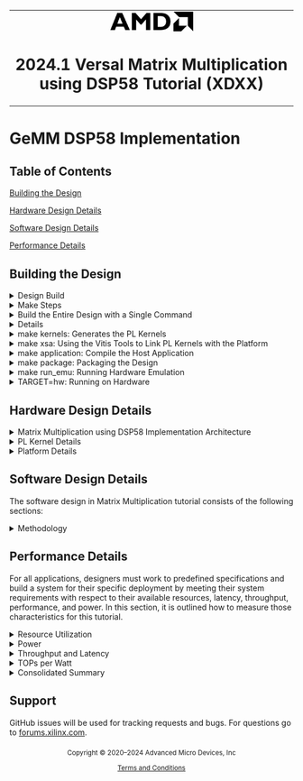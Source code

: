 ﻿<table class="sphinxhide" width="100%">
 <tr width="100%">
    <td align="center"><img src="https://raw.githubusercontent.com/Xilinx/Image-Collateral/main/xilinx-logo.png" width="30%"/><h1>2024.1 Versal Matrix Multiplication using DSP58 Tutorial (XDXX)</h1>
   </td>
 </tr>
</table>

# GeMM DSP58 Implementation

## Table of Contents

[Building the Design](#Building-the-Design)

[Hardware Design Details](#Hardware-Design-Details)

[Software Design Details](#Software-Design-Details)

[Performance Details](#Performance-Details)

## Building the Design

<details>
<summary>Design Build</summary> 
	
### Design Build

In this section, you learn to build and run the Matrix Multiplication design using the DSP58 Engines in Versal device. You will compile the design and integrate it into a larger system design (including the PS host application).

The Makefile used to build the design takes 2 user inputs from command line. These are -
TARGET (hw/hw_emu)
GEMM_SIZE (32, 64, 128, 256, 512 or 1024)

Based on these inputs, the design flow will generate a new directory (called `build/`). Underneath are subdirectories named gemm_GEMM_SIZExGEMM_SIZExGEMM_SIZE.  For example if GEMM_SIZE is given as 64, a subdirectory named gemm_64x64x64 will be created under build directory. Underneath, `hw_emu/` and/or `hw/` subfolders will be created. These folders contain a host app executable and the builds targeted to `hw` or `hw_emu` respectively. The `hw_emu/` subfolder contains the build for hardware emulation. The `hw/` subfolder contains the build for a hardware run on a VCK190 board.

</details>

<details>
<summary>Make Steps</summary> 
	
### Make Steps

To run the following `make` steps (for example, `make kernels`, `make xsa`, `make application`, and `make package`), you must be in the `gemm_dsp58/` folder. The following options can be specified in the `make` steps. Instructions for how to apply them are provided later in this section.

`TARGET:` This option can be set to `hw` or `hw_emu` to build the design in the hardware or hardware emulation flow. The default is `hw_emu`.

`GEMM_SIZE:` This option can be set to 32, 64, 128, 256, 512 or 1024

The Makefile uses the following directory references:

```
## Relative directory
RELATIVE_PROJECT_DIR := ./
PROJECT_REPO := $(shell readlink -f $(RELATIVE_PROJECT_DIR))
DESIGN_REPO  := $(PROJECT_REPO)/design
PL_SRC_REPO  := $(DESIGN_REPO)/pl_src
CONSTRAINTS_REPO  := $(PL_SRC_REPO)/constraints
HOST_APP_SRC := $(DESIGN_REPO)/host_app_src
SYSTEM_CONFIGS_REPO    := $(DESIGN_REPO)/system_configs
VIVADO_METRICS_SCRIPTS_REPO := $(DESIGN_REPO)/vivado_metrics_scripts

BASE_BLD_DIR := $(PROJECT_REPO)/build_$(PL_FREQ)
GEMM_BLD_DIR     := $(BASE_BLD_DIR)/gemm_$(MAT_DIMS)
BUILD_TARGET_DIR := $(GEMM_BLD_DIR)/$(TARGET)

VIVADO_REPORTS_REPO := $(PROJECT_REPO)/vivado_reports_dir
BLD_VIVADO_REPORTS_DIR := $(VIVADO_REPORTS_REPO)/gemm_$(MAT_DIMS)

EMBEDDED_PACKAGE_OUT := $(BUILD_TARGET_DIR)/package
EMBEDDED_EXEC_SCRIPT := run_script.sh

```

</details>

<details>
<summary>Build the Entire Design with a Single Command</summary>

### Build the Entire Design with a Single Command

If you are already familiar with Vitis kernel compilation flows, you can build the entire design with one command: 

```bash
make run (default TARGET=hw_emu, GEMM_SIZE=64) 
```

or 

```bash
make run TARGET=hw (Target is hardware, GEMM_SIZE=64)
```

This command runs the `make kernels`, `make xsa`, `make application`, `make package`, and `make run_emu` steps for hardware emulation or to run on hardware (VCK190 board) depending on the `TARGET` you specify. The settings also apply to individual make steps listed below.

The generated files are placed under an individual directory: `$(BUILD_TARGET_DIR)/`. Each `make` step to build the design is specified in the following sections. These sections also detail the options used and the location of input and output files in each case.

</details>

<details>

See [this page](https://docs.amd.com/r/en-US/ug1393-vitis-application-acceleration/v-Command) for a detailed description of all Vitis compiler switches. The following table provides a summary of the switches used. 


|Switch|Description|
|  ---  |  ---  |
|--target \| -t [hw\|hw_emu]|Specifies the build target.|
|--platform \| -f|Specifies the name of a supported acceleration platform as specified by the $PLATFORM_REPO_PATHS environment variable or the full path to the platform XPFM file.|
|--save-temps \| -s|Directs the Vitis compiler command to save intermediate files/directories created during the compilation and link process. Use the `--temp_dir` option to specify a location to write the intermediate files to.|
|--temp_dir <string>|This allows you to manage the location where the tool writes temporary files created during the build process. The temporary results are written by the Vitis compiler, and then removed, unless the `--save-temps` option is also specified.|
|--verbose|Display verbose/debug information.|
|--compile \| -c|Required for compilation to generate XO files from kernel source files.|
|--kernel \<arg\>\|-k \<arg\>|Compile only the specified kernel from the input file. Only one -k option is allowed per Vitis compiler command.|
|-D \| --define  \<Macro Name\>=\<value\>|Defines Macros for the compiler.|
|--output \| -o|Specifies the name of the output file generated by the V++ command. The kernel output should be XO.|

Following RTL files are used in this design

```
${PL_SRC_REPO}/rtl/BDELAY.vhd
${PL_SRC_REPO}/rtl/FIXGEMM.vhd
${PL_SRC_REPO}/rtl/SDELAY.vhd
${PL_SRC_REPO}/rtl/sfixed_pkg.vhd
${PL_SRC_REPO}/rtl/cfixed_pkg.vhd
${PL_SRC_REPO}/rtl/DSP_GW.vhd
${PL_SRC_REPO}/rtl/FIXGEMM_WRAPPER.vhd
${PL_SRC_REPO}/rtl/control_logic.sv
${PL_SRC_REPO}/rtl/gemm_top.sv
${PL_SRC_REPO}/rtl/ps_slave.sv
${PL_SRC_REPO}/rtl/DSP_data_controller.sv
${PL_SRC_REPO}/rtl/op_uram.sv
${PL_SRC_REPO}/rtl/row_uram.sv
${PL_SRC_REPO}/rtl/col_uram.sv
${PL_SRC_REPO}/rtl/gemm_large_ocm.sv
${PL_SRC_REPO}/rtl/partial_sum_bram.sv
${PL_SRC_REPO}/rtl/synchronizer.sv

```

<!---
(For hw_emu step, Row and Column URAMs are initialized to reduce simulation run time.) These files are located under $(PL_SRC_REPO)/mem_init_files/init_files_GEMM_SIZExGEMM_SIZExGEMM_SIZE folder)
--->

$(CONSTRAINTS_REPO)/gemm_dsp58.tcl provides constraints for synthesis and implementation. 

Following is the output xo file

```
$(PROJECT_REPO)/build/gemm_GEMM_SIZExGEMM_SIZExGEMM_SIZE/gemm_large_ocm.xo

```

</details>

<details>
<summary>make kernels: Generates the PL Kernels </summary> 

### make kernels: Generates the PL Kernels

This step uses the RTL and mem_init_files specified above to generate the PL kernel (gemm_large_ocm.xo)

</details>

<details>
<summary>make xsa: Using the Vitis Tools to Link PL Kernels with the Platform</summary> 
 
### make xsa: Using the Vitis Tools to Link HLS Kernels with the Platform

After the kernel is generated, you can use the Vitis compiler to link it with the platform to generate an XSA file. 

The Vitis tools allow you to integrate the kernels into an existing extensible platform. This is an automated step from a software developer perspective where the platform chosen is provided by the hardware designer (or you can opt to use one of the many extensible base platforms provided by Xilinx and the Vitis tools build the hardware design and integrate the kernels into the design).
 
The command to run this step is shown as follows 

```
make xsa TARGET=<hw/hw_emu> GEMM_SIZE=<64,128,256,512,1024>
``` 

The expanded command is as follows:

```
cd $(BUILD_TARGET_DIR);	\

v++ -l --platform xilinx_vck190_base_202410_1 --save-temps --temp_dir $(BUILD_TARGET_DIR)/_x \
   --verbose -g --clock.freqHz 500000000:gemm_large_ocm_0 --clock.defaultTolerance 0.001 \
   --config $(SYSTEM_CONFIGS_REPO)/gemm.cfg --vivado.prop fileset.sim_1.xsim.simulate.log_all_signals=true \
   --vivado.prop run.synth_1.{STEPS.SYNTH_DESIGN.ARGS.CONTROL_SET_OPT_THRESHOLD}={16} \
   --vivado.prop run.synth_1.{STEPS.SYNTH_DESIGN.ARGS.KEEP_EQUIVALENT_REGISTERS}={true} \
   --xp vivado_prop:run.impl_1.STEPS.PLACE_DESIGN.TCL.PRE=$(CONSTRAINTS_REPO)/gemm_dsp58.tcl
   -t hw_emu -o $(BUILD_TARGET_DIR)/gemm.hw_emu.xclbin $(PROJECT_REPO)/build/gemm_GEMM_SIZExGEMM_SIZExGEMM_SIZE/gemm_large_ocm.xo
```

See [this page](https://docs.amd.com/r/en-US/ug1393-vitis-application-acceleration/Building-the-Device-Binary) for a detailed description of Vitis linking options. The following table provides a summary of the switches used. 

|Switch|Description|
|  ---  |  ---  |
|--platform \| -f|Specifies the name of a supported acceleration platform as specified by the $PLATFORM_REPO_PATHS environment variable or the full path to the platform XPFM file.|
|--save-temps \| -s|Directs the V++ command to save intermediate files/directories created during the compilation and link process. Use the `--temp_dir` option to specify a location to write the intermediate files to.|
|--temp_dir <string>|This allows you to manage the location where the tool writes temporary files created during the build process. The temporary results are written by the Vitis compiler, and then removed, unless the `--save-temps` option is also specified.|
|--verbose|Display verbose/debug information.|
|--output \| -o|Specifies the name of the output file generated by the V++ command. In this design the outputs of the HLS/DSP kernels with their interfacing with the PL kernels are in XO files.|
|--vivado.prop \<arg\>|Specifies properties for the Vivado Design Suite to be used during synthesis and implementation of the FPGA binary (xclbin). See [this page](https://docs.amd.com/r/en-US/ug1393-vitis-application-acceleration/vivado-Options) for detailed Vivado options.|
|--profile.data [<kernel_name>\|all]:[<cu_name>\|all]:[<interface_name>\|all]\(:[counters\|all]\)|Enables monitoring of data ports through the monitor IPs. This option needs to be specified during linking. See [this page](https://docs.amd.com/r/en-US/ug1393-vitis-application-acceleration/profile-Options) for detailed profiling options.|
|--profile.trace_memory \<FIFO\>:\<size\>\|\<MEMORY\>[\<n\>]|When building the hardware target \(-t=hw\), use this option to specify the type and amount of memory to use for capturing trace data. See [this page](https://docs.amd.com/r/en-US/ug1393-vitis-application-acceleration/profile-Options) for detailed profiling options.|
|--config <config_file>|Specifies a configuration file containing V++ switches.|

The information to tell the linker how to connect the PL kernels together is described in a configuration file, `system_configs/gemm.cfg`. The file describes the overall connection scheme of the system.

```
[connectivity]
nk=gemm_large_ocm:1:gemm_large_ocm_0

[clock]
id=0:gemm_large_ocm_0.S_AXI_ACLK

[advanced]
## Disable Profiling in hw_emu so that it is faster...
param=hw_emu.enableProfiling=false
## Export the xsa of the design..
param=compiler.addOutputTypes=hw_export
param=compiler.worstNegativeSlack=-1.0
[vivado]
prop=run.synth_1.STRATEGY=Flow_PerfOptimized_high
prop=run.impl_1.STEPS.OPT_DESIGN.is_enabled=true
prop=run.impl_1.STEPS.OPT_DESIGN.ARGS.DIRECTIVE=Explore
prop=run.impl_1.STEPS.PLACE_DESIGN.ARGS.DIRECTIVE=ExtraTimingOpt
prop=run.impl_1.STEPS.PHYS_OPT_DESIGN.is_enabled=true
prop=run.impl_1.STEPS.PHYS_OPT_DESIGN.ARGS.DIRECTIVE=AggressiveExplore
#prop=run.impl_1.STEPS.ROUTE_DESIGN.ARGS.MORE OPTIONS=-tns_cleanup
prop=run.impl_1.STEPS.ROUTE_DESIGN.ARGS.DIRECTIVE=AggressiveExplore
```

See [this page](https://docs.amd.com/r/en-US/ug1393-vitis-application-acceleration/Vitis-Compiler-Configuration-File) for a detailed description of the Vitis compiler configuration file. A summary of the configuration options used is provided in the following table. 


|Switch|Comment|
|  ---  |  ---  |
|--connectivity.nk|Number of kernels. `gemm_large_ocm:1:gemm_large_ocm_0` means that the Vitis compiler should instantiate one gemm_large_ocm kernel and name the instance `gemm_large_ocm_0`.|
|param=hw_emu.enableProfiling=false - This option disables profiing during hw_emu for faster run time|
|param=compiler.addOutputTypes=hw_export| This option tells the Vitis compiler that besides creating an XCLBIN file, it also outputs an XSA file which is needed to create a post-Vivado fixed platform for Vitis software development.|
param=compiler.worstNegativeSlack=-1.0 - This parameter sets 210ps tolerance for WNS
prop=run.synth_1.STRATEGY=Flow_PerfOptimized_high - This parameter sets Synthesis streategy
prop=run.impl_1.STEPS.OPT_DESIGN.is_enabled=true - This option enables opt design directive
prop=run.impl_1.STEPS.OPT_DESIGN.ARGS.DIRECTIVE=Explore - This option sets the value of opt design stage directive
prop=run.impl_1.STEPS.PLACE_DESIGN.ARGS.DIRECTIVE=ExtraTimingOpt - This option sets the value of place design directive
prop=run.impl_1.STEPS.PHYS_OPT_DESIGN.is_enabled=true - This option enables physical optimzation directive
prop=run.impl_1.STEPS.PHYS_OPT_DESIGN.ARGS.DIRECTIVE=AggressiveExplore - This option sets value of physical optimization directive
prop=run.impl_1.STEPS.ROUTE_DESIGN.ARGS.DIRECTIVE=AggressiveExplore - This option sets value of route design directive

The Vitis™ compiler calls the Vivado™ IP integrator under the hood to build the design. The platform and kernels are input to the Vivado Design Suite, which produces a simulation XSA or an XSA after running place and route on the design. The point at which the XSA is produced from Vivado depends on the `-target` option set on the Vitis compiler command line. 

You can now view the Vivado project, which is located in the `$(BUILD_TARGET_DIR)/_x/link/vivado/vpl/prj` directory. You have now generated the XCLBIN file, `$(BUILD_TARGET_DIR)/gemm.hw_emu.xclbin`, that is used to execute your design on the platform.

</details>

<details>
<summary>make application: Compile the Host Application</summary> 

### make application: Compile the Host Application

You can compile the host application by following the typical cross-compilation flow for the Cortex A72 processor. To build the application, run the following command 

```
make application 
```
or

```
cd $(BUILD_TARGET_DIR);	\

aarch64-xilinx-linux-g++ -mcpu=cortex-a72.cortex-a53 -march=armv8-a+crc -fstack-protector-strong \
   -D_FORTIFY_SOURCE=2 -Wformat -Wformat-security -Werror=format-security --sysroot=$(SDKTARGETSYSROOT) -O -c \
   -std=c++14 -D__linux__ \
   -DM_LARGE=$(GEMM_SIZE) -DN_LARGE=$(GEMM_SIZE) -DL_LARGE=$(GEMM_SIZE) \
   -I$(SDKTARGETSYSROOT)/usr/include/xrt -I$(SDKTARGETSYSROOT)/usr/include -I$(SDKTARGETSYSROOT)/usr/lib -I$(HOST_APP_SRC)/$(MAT_DIMS) \
$(HOST_APP_SRC)/main.cpp -o $(BUILD_TARGET_DIR)/gemm_top_app.o \
   -L$(SDKTARGETSYSROOT)/lib -lxrt_coreutil

aarch64-xilinx-linux-g++  -mcpu=cortex-a72.cortex-a53 -march=armv8-a+crc -fstack-protector-strong \
   -D_FORTIFY_SOURCE=2 -Wformat -Wformat-security -Werror=format-security --sysroot=$(SDKTARGETSYSROOT) \
   $(BUILD_TARGET_DIR)/gemm_top_app.o -L$(SDKTARGETSYSROOT)/usr/lib -lxrt_coreutil \
   -o $(BUILD_TARGET_DIR)/gemm_dsp_xrt.elf
```


See [this page](https://xilinx.github.io/XRT/master/html/index.html) for XRT documentation. See [this page](https://docs.amd.com/r/en-US/ug1076-ai-engine-environment/Programming-the-PS-Host-Application) for details of host application programming.


|Switch|Description|
|  ---  |  ---  |
|-O \| Optimize.| Optimizing compilation takes somewhat more time, and a lot more memory for a large function. With -O, the compiler tries to reduce code size and execution time, without performing any optimizations that can take a great deal of compilation time.|
|-D__linux__|
|-DXAIE_DEBUG|Enable debug interface capabilities where certain core status, event status, or stack trace can be dumped out.|
|-D\<Pre-processor Macro String\>=\<value\>|Pass Pre-processor Macro definitions to the cross-compiler.|
|-I \<dir\>|Add the directory `dir` to the list of directories to be searched for header files.|
|-o \<file\>|Place output in file `<file>`. This applies regardless of the output being produced, whether it be an executable file, an object file, an assembler file or preprocessed C code.|
|--sysroot=\<dir\>|Use `dir` as the logical root directory for headers and libraries. For example, if the compiler would normally search for headers in `/usr/include` and libraries in `/usr/lib`, it will instead search `dir/usr/include` and `dir/usr/lib`. This is automatically set by the `env_setup.sh` script|
|-l\<library\>|Search the library named `library` when linking. The 2D-FFT tutorial requires `adf_api_xrt` and `xrt_coreutil` libraries.|
|-L \<dir\>|Add directory `<dir>` to the list of directories to be searched for -l.|

The following is a description of the input sources compiled by the cross-compiler compiler command. 

|Inputs Sources|Description|
|  ---  |  ---  |
|$(HOST_APP_SRC)/main.cpp|Source application file for the `gemm_dsp_xrt.elf` that will run on an A72 processor.|
|$(HOST_APP_SRC)/matrix_A_data.h, matrix_B_data.h|Matrix A and B Data to be used for matrix multiplication.|
|$(HOST_APP_SRC)/output_data.h|Golden data to which DUT output will be compared.|

The following is a description of the output objects that results from executing the cross-compiler command with the above inputs and options. 

|Output Objects|Description|
|  ---  |  ---  |
|$(BUILD_TARGET_DIR)/gemm_dsp_xrt.elf|The executable that will run on an A72 processor.|

</details>

<details>
<summary>make package: Packaging the Design</summary> 
 
### make package: Packaging the Design

With the Kernel outputs created, as well as the new platform, you can now generate the programmable device image (PDI) and a package to be used on an SD card. The PDI contains all the executables, bitstreams, and configurations of the device. The packaged SD card directory contains everything to boot Linux, the generated applications, and the XCLBIN.

The command to run this step is as follows (default `TARGET=hw_emu`):

```
make package
``` 

or 

```
cp $(PROJECT_REPO)/run_script.sh $(BUILD_TARGET_DIR)/
cd $(BUILD_TARGET_DIR);	\

v++ -p -t hw --save-temps --temp_dir $(BUILD_TARGET_DIR)/_x -f xilinx_vck190_base_202410_1 \
   --package.rootfs $(XLNX_VERSAL)/rootfs.ext4 --package.kernel_image $(XLNX_VERSAL)/Image --package.boot_mode=sd \
   --package.out_dir $(BUILD_TARGET_DIR)/package --package.image_format=ext4 --package.sd_file $(BUILD_TARGET_DIR)/gemm_dsp_xrt.elf \
   $(BUILD_TARGET_DIR)/gemm.hw.xclbin
```

If the `XRT_ROOT` is set, the following Vitis compiler flags are also set:

```
   --package.sd_dir $(XRT_ROOT)
```

See [this page](https://docs.amd.com/r/en-US/ug1393-vitis-application-acceleration/package-Options) for more details about packaging the system.


|Switch|Description|
|  ---  |  ---  |
|--target \| -t [hw\|hw_emu]|Specifies the build target.|
|--package \| -p|Packages the final product at the end of the Vitis compile and link build process.|
|--package.rootfs \<arg\>|Where \<arg\> specifies the absolute or relative path to a processed Linux root file system file. The platform RootFS file is available for download from xilinx.com. Refer to the [Vitis Software Platform Installation](https://docs.amd.com/r/en-US/ug1393-vitis-application-acceleration/Vitis-Software-Platform-Installation) for more information.|
|--package.kernel_image \<arg\>|Where \<arg\> specifies the absolute or relative path to a Linux kernel image file. Overrides the existing image available in the platform. The platform image file is available for download from xilinx.com. Refer to the [Vitis Software Platform Installation](https://docs.amd.com/r/en-US/ug1393-vitis-application-acceleration/Vitis-Software-Platform-Installation) for more information.|
|--package.boot_mode \<arg\>|Where \<arg\> specifies <ospi\|qspi\|sd> Boot mode used for running the application in emulation or on hardware.|
|--package.image_format|Where \<arg\> specifies \<ext4\|fat32\> output image file format. `ext4` is the Linux file system and `fat32` is the Windows file system.|
|--package.sd_file|Where \<arg\> specifies an ELF or other data file to package into the `sd_card` directory/image. This option can be used repeatedly to specify multiple files to add to the `sd_card`.|

|Inputs Sources|Description|
|  ---  |  ---  |
|$(XRT_ROOT)|The PS host application needs the XRT headers in this folder to execute. Set in the `env_setup.sh`.|
|$(XLNX_VERSAL)/rootfs.ext4|The root filesystem file for PetaLinux.|
$(XLNX_VERSAL)/Image|The pre-built PetaLinux image the processor boots from.|
|$(BUILD_TARGET_DIR)/gemm_dsp_xrt.elf|The PS host application executable created in the `make application` step.|
|$(BUILD_TARGET_DIR)/gemm.hw_emu.xclbin|The XCLBIN file created in the `make xclbin` step.|

The output of the V++ Package step is the package directory that contains the contents to run hardware emulation. 

|Output Objects|Description|
|  ---  |  ---  |
|$(BUILD_TARGET_DIR)/package|The hardware emulation package that contains the boot file, hardware emulation launch script, the PLM and PMC boot files, the PMC and QEMU command argument specification files, and the Vivado simulation folder.|

</details>

<details>
<summary>make run_emu: Running Hardware Emulation</summary>

### make run_emu: Running Hardware Emulation

After packaging, everything is set to run hardware emulation. To run emulation, use the following command (default `TARGET=hw_emu`):

```
make run_emu 
```

or

```
###########################################################################
Hardware Emulation Goto:
$(BUILD_TARGET_DIR)/package

and do:
./launch_hw_emu.sh or ./launch_hw_emu.sh -g (for waveform viewer)...

```
When hardware emulation is launched, you see the QEMU simulator load. Wait for the autoboot countdown to go to zero. After a few minutes, the root Linux prompt comes up: 

```bash
root@versal-rootfs-common-2024.1:~#
```

After the root prompt comes up, run the following commands to run the design:  

```
cd /mnt
export XILINX_XRT=/usr
./gemm_dsp_xrt.elf a.xclbin
```

The `gemm_dsp_xrt.elf` executes. After a few minutes, you should see the output with `TEST PASSED` on the console. When this is shown, run the following keyboard command to exit the QEMU instance: 

```
#To exit QEMU Simulation
Press CtrlA, let go of the keyboard, and then press x 
```

To run with waveform, do the following:

```
cd $(BUILD_TARGET_DIR)/package
./launch_hw_emu.sh -g
```
The XSIM Waveform Viewer is launched. Drag and drop the signals into the viewer and click **Play** to start the emulation. Go back to the terminal and wait for the Linux prompt to show up. In the XSIM Waveform Viewer, you will see the signals you added to the waveform adjusting over the execution of the design. When this is done, hit the pause button and close the window to end the emulation.Data Integrity mismatch due to software issue in Hardware Emulation,Design works in Hardware run.

</details>

<details>
<summary>TARGET=hw: Running on Hardware</summary>

### Running on Hardware

To run the design on hardware, rerun the following `make` steps with `TARGET=hw` and other applicable options (see the preceding `make` steps specified above).

```
make kernels TARGET=hw 
make xsa TARGET=hw 
make application TARGET=hw
make package TARGET=hw 
```

These commands create a `$(BUILD_TARGET_DIR)` folder with the kernels, xsa, and `package` for a hardware run. 

Run the following step to set up the execution file, generated images, and base images (`$(BUILD_TARGET_DIR)/package/sd_card` and `$(BUILD_TARGET_DIR)/package/sd_card.img`).

```
make run_emu TARGET=hw 
```

These commands create a `build/hw` folder with the kernels, XCLBIN, and `package` for a hardware run. Follow steps 1-9 to run the `gemm_dsp_xrt.elf` executable on your VCK190 board. 

**Step 1.** Ensure your board is powered off. 

**Step 2.** Use an SD card writer (such as balenaEtcher) to flash the `sd_card.img` file to an SD card. 

**Step 3.** Plug the flashed SD card into the top slot of the VCK190 board. 

**Step 4.** Set the switch (`SW1 Mode\[3:0\]=1110 = OFF OFF OFF ON`).

**Step 5.** Connect your computer to the VCK190 board using the USB cable included with the board. 

**Step 6.** Open a TeraTerm terminal and select the correct COM port. Set the port settings to the following: 

```
Port: <COMMXX>
Speed: 115200
Data: 8 bit
Parity: none
Stop Bits: 1 bit
Flow control: none
Transmit delay: 0 msec/char 0 msec/line
```

**Step 7.** Power on the board.

**Step 8.** Wait until you see the `root@versal-rootfs-common-2024_1` Linux command prompt. Press enter a few times to get past any `xinit` errors. 

**Step 9.** Run the following commands in the TeraTerm terminal: 

```
mount /dev/mmcblk0p1 /mnt
cd /mnt
export XILINX_XRT=/usr

./gemm_dsp_xrt.elf a.xclbin
```

</details>

## Hardware Design Details

<details>
<summary> Matrix Multiplication using DSP58 Implementation Architecture </summary>

### Matrix Multiplication using DSP58 Implementation Architecture 

In this design, Matrix Multiplication is implemented using DSP58 Systolic array of size 32x32. i.e There are 32 DSP58 cascade chains, each chain having 32 DSP58s. Thus 32x32 matrix is the basic matrix multiplication size. Larger matrices are broken down into submatrices of size 32x32. 

Basic 32x32 Multiplication is performed as follows -

Matrix A row data moves upwards along DSP A Port cascade chain. For first 32 clocks data is only shifted into the DSP chains. So after 32 clocks, Row 0 of Matrix A is populated in first DSP cascade chain,
Row 1 is populated in next cascade chain and so on, as shown in the below diagram. 
show in the below diagram

![Image of Matrix A data movement](images/Matrix_A_data_movement.png)

#### Calculating First Row of Output Matrix

After Matrix A elements are shifted into cascade chain, last row of matrix B is driven clock-by-clock to the bottom most DSP of the first cascade chain, as shown in the below diagram

![Image of Matrix B data movement](images/Matrix_B_data_movement.png)

First Row of output matrix is calculated as follows - 

Bottom most DSP calculates A[0,31] *B[31,0] and sends the output to upper DSP via PCOUT cascade port. On 2nd clock upper DSP starts receiving B[30,0], B[30,1], … B[30,31] (i.e Row 30 of Matrix B).
So,on 2nd clock, 2nd DSP calculates A[0,30]* B [30,0] + PCOUT = A[0,30] *B[30,0] + A[0,31]* B[31,0], and sends it up to the 3rd DSP. 3rd DSP starts receiving Matrix B Column 29 on 3rd clock, computes 
3rd MAC operation and send up to 4th DSP. Thus after 32nd clock, top DSP has generated Row 0 Column 0 element of the output matrix.

On 2nd clock, bottom DSP receives B[31,1] and it calculates A[0,31] * B[31,1] which is the beginning of the MAC operation for Row 0 Column 1 element of output matrix. Row 0, Column 1 calculations traverse 
upwards in a similar way, and on 33rd clock, top DSP generates Row  0 Column 1 element of the output matrix. 

Similarly for next 30 clocks, (that is, clock 34 to 63) top DSP of first cascade chain generates other 30 elements of Row 0 of the output matrix

Other rows of output matrix are calculated as follows - 

B[31,0], B[31,1], … B[31,31] elements, that is row 31 of Matrix B is shifted to next DSP chain every clock. Hence Start of driving Matrix A Rows to subsequent DSP chains is also started with one clock delay.
So bottom DSP of 2nd cascade chain starts on 2nd clock and it computes A[1,31] * B[31,0], which is beginning of the MAC operation for Row 1 Column 0 element of output matrix. Thus 2nd cascade chain is 1 
clock delayed wrt first cascade chain and it generates its 32 outputs from clock 33 to 64. These outputs are Row 1 of the output matrix. Each subsequenct cascade chain is one clock delayed wrt previous 
chain, and thus the last cascade chain generates Row 31 outputs on clock 63 to 94.

#### 32x32 Matrix Multiplication Latency

For the first 32 clocks, Matrix A Row 0 is loaded into first cascade chain. Over next 32 clocks, First cascade chain calculates first row of output matrix, and for next 32 clocks, other rows of
output matrix are generated. However after 64 clocks, first DSP cascade chain can receive first row data for next 32x32 matrix.

Larger matrices are broken down into smaller 32x32 matrices. For example, 1Kx1Kx1K Matrices are represented as follows, where each box is 32x32 matrix –

![Image of GEMM DSP Implementation Submatrices](images/submatrices.png)

Output matrix is -

![Image of GEMM DSP Implementation Output Matrix](images/output_matrix.png)

#### Data Flow for larger matrices 

Matrix A00 is first multiplied with Matrix B00, which is the basic 32x32 matrix multiplication. Over the first 96 clocks, each DSP chain produces 32 outputs, thus total 1K outputs are generated which are the partial sums for the final output. These partial sums are written to 64 partial sum BRAMs.
After 64 clocks, first cascade chain is done with A00 *B00 submatrix, and it then starts performing A00* B01 to calculate partial sums for the
next column of the output matrix. Likewise over next 32 clocks, other DSP cascade chains will also complete A00 *B00 matrix multiplication and
move to A00* B01 submatrix multiplication. This way Matrix A00 is multiplied with Matrix B00, B01, B02 … B0,31.

This completes A00 submatrix multiplications. Next, we read A01 submatrix of Matrix A, and it gets multiplied with submatrices of Matrix B. The 
partial sums are added to the partial sums previous generated, and stored back. Thus we will keep moving along the first row of Matirx A and 
multiply that submatrix with submatrices of Matirx B. This will continue for 32 iterations, and in the 32nd iteration, data is written to Output 
BRAM instead of partial Sum BRAM. This completes computation of the first row of the output matrix.

Then we will move to the next row of Matrix A and all these steps are repeated. After 32 such iterations, 1Kx1Kx1K matrix multiplication will be completed.

#### Matrix Calculation Latency for large matrices

32x32 matrix calculation requires 96 clocks. However first cascade chain in the DSP58 array is done with its computation after 64 clocks, and it 
can start receiving data for next submatrix. Thus for 32 clocks, there is overlap of previous and new submatrix calculations. So the total
number of clocks required for large matix multiplication is 64 * No. of Sbumatrices + 32.

In this design, DSP clock is operating at 700MHz (1.42ns). 

The following figure shows block diagram of the design. 

![Image of GEMM DSP Implementation Architecture](images/Gemm_DSP_Block_Diagram.png)

</details>

<details>
<summary>PL Kernel Details</summary>

### PL Kernel Details

GeMM DSP RTL design can be divided into 2 main parts -
 First one is the core matrix mutliplication functionality, gemm_top module is the top level module that implements this functionality.
 Second part involves data mover logic for writing Matrix A and B data and to read the matrix output from host application. This is implemented in ps_slave module.

 In this design, core DSP logic operates at 700MHz while rest of the logic operates at 350 MHz. There is synchronizer module to handle synchronization of signals going across these 2 clock domains

 gemm_large_ocm \
 |-gemm_top \
 |-ps_slave \
 |-synchronizer

 Underneath gemm_top module, following modules are instantiated -

 1. FIXGEMM_WRAPPER - This module implements the systolic array of 1K DSP58 Engines
 2. row_uram - These are the URAMs which store Matrix A data. Entire 1Kx1K matrix A is stored in URAMs
 3. col_uram - These are the URAMs which store Matrix B data. Entire 1Kx1K matrix B is stored in URAMs
 4. partial_sum_bram - There are 64 partial Sum BRAMs (512 x 64) to store the partial sum
 5. op_uram - These URAMs store the final output of the matrix multiplication
 6. DSP_data_controller - This module controls input data to DSP58 array and output from DSP58 array  
 7. control_logic  - This module controls writes/reads to/from URAMs

 Underneath FIXGEMM_WRAPPER, FIXGEMM entity is instantiated, underneath which there is DSP_GW instantiations.

</details>

<details>
<summary>Platform Details</summary>

### Platform Details

The base platform contains the control interface and processing system (CIPS), NoC,and the interfaces among them.
 The Vitis compiler linker step builds on top of the base platform by adding the PL kernels. To add the various 
functions in a system-level design, PL kernels are added to the base platform depending on the application (that is, the PL kernels present in each design might vary). In the design, the components are added by the Vitis 
compiler `-l` step. 

(See [make xsa](#make-xsa-using-the-vitis-tools-to-link-hls-kernels-with-the-platform)) and include the following:

* `gemm_large_ocm` DSP kernel (`gemm_large_ocm.xo`)
* Connections interfaces are defined in the system configuration file

To see a schematic view of the design with the extended platform as shown in the following figure, open the following in Vivado:

`build/gemm_GEMM_SIZExGEMM_SIZExGEMM_SIZE/[hw|hw_emu]/_x/link/vivado/vpl/prj/prj.xpr`

</details>

## Software Design Details

The software design in Matrix Multiplication tutorial consists of the following sections:

<details>
<summary>Methodology</summary>

### Methodology

#### Frequency Selection

The `gemm_large_ocm` kernel operates at 700 MHz

#### Timing Closure


For timing closure of the whole design, different implementation properties are used, as mentioned in the `make xsa` step above. These strategies are required because timing is not met for default implementation settings. Routing Congestion limits operating frequency to 700MHz. 

For more information about implementation strategies, see the _Vivado Implementation User Guide_ [UG904](https://docs.amd.com/r/en-US/ug904-vivado-implementation)

### Data Flow

Host ps_app writes Matrix A and B data and enables DUT. It then polls for Done signal from DUT. When DUT is done, Host app reads Output URAM and compares the URAM read data with golden data. Golden input Matrix data for Matrix A and B, and golden expected data are stored in arrays which are read by host app.

#### Top Function

The PS host application (`main.cpp`) is cross-compiled to get the executable. Flow in main.cpp is as follows -

1. Include the required headers and define the required macros:

```
#include <stdio.h>
#include <stdlib.h>
#include <stdint.h>
#include <fstream>
#include <iostream>
#include <string>
#include "experimental/xrt_aie.h"
#include "experimental/xrt_kernel.h"
#include "experimental/xrt_bo.h"

2. Include input and output arrays

#include "matrix_A_data.h"
#include "matrix_B_data.h"
#include "output_data.h"

...
```

3. Check the command line argument. The beginning of the A72 application is represented by the `main` function. It takes in one command line argument: an XCLBIN file.

   - Open the device and load the XCLBIN:

   ```
   auto dhdl = xrtDeviceOpen(0);
   auto xclbin = load_xclbin(dhdl, xclbinFilename);
   auto top = reinterpret_cast<const axlf*>(xclbin.data());
   ```
   - Open the GEMM DSP58 kernel and obtain handles to start the kernel. 

   ```
   ...
   xrtKernelHandle gemm_top_khdl;
   xrtRunHandle gemm_top_rhdl;
   ...
   gemm_top_khdl = xrtPLKernelOpen(dhdl, top->m_header.uuid, gemm_top_obj);
   gemm_top_rhdl = xrtRunOpen(gemm_top_khdl);
   ...
   ```

```
4. main Function
int main(int argc, char** argv)
```
#### Sub-Function Details
test_gemm - This function programs matrix A and B URAMs from the array data and sets other control registers and then enables the gemm kernel.

check_done - This function polls for Done signal to be set from DUT.

read_perf - This function reads the performance counter value counted by the DUT. Gemm kernel counts the number of clocks required for matrix multiplication operation. Note - this count does not include time required for input and output data movement.

golden_check - This function compares data from Output URAM with the golden data. It maintains error counter which is used to decide if test passed or failed.

gemm_soft_reset_pulse - This function generates soft reset to DUT. 

<summary>PS Host Application</summary>
	
### PS Host Application

```
void gemm_bring_up(void) 
{

unsigned int i, j;
uint32_t uram_data;
unsigned int waddr;
    printf("Writing into registers\n");
    // 1. Write to Control register with Address autoincrement bit set to 1
    //    Write to address 0x10 data = 0x2
    xrtKernelWriteRegister(gemm_top_khdl, 0x10,  0x2);
    // 2. Write to Indirect address register value of 0
    //    Write to address 0x1C, data = 0
    xrtKernelWriteRegister(gemm_top_khdl, 0x1C,  0x0);

    // 3. Write to indirect address control register, Valid bit = 1, R/W## = 0
    //    Write to address 0x18 data = 0x1
    xrtKernelWriteRegister(gemm_top_khdl, 0x18,  0x1);

    // Write 16 32x32 A Matrices into Row URAMs at adress 0x20
    // Size of each Matrix is 2KB, total size = 32KB
    // Data is arrangde in 32-bit wide entry (4Byte)
    // So total lines = 8K
     
    printf("Writing Matrix A\n");
    waddr = 0;
    for (i=0; i<NUM_ROW_URAM; i=i+1) {   // Only 8 URAMs are populated
       for (j=0; j<(MATRIX_A_SIZE/NUM_ROW_URAM); j=j+1) { // 1024 locations written to 8 URAMs
          uram_data = matrix_A_data[MATRIX_A_SIZE/NUM_COL_URAM*i+j]; 
          xrtKernelWriteRegister (gemm_top_khdl, 0x20, uram_data);
       }
       // Increment the address
       waddr += 0x8000;
       xrtKernelWriteRegister (gemm_top_khdl, 0x1c, waddr);
    }
    
    waddr = 0x200000;
    xrtKernelWriteRegister (gemm_top_khdl, 0x1c, waddr);
    printf("Writing Matrix B\n");
    for (i=0; i<NUM_COL_URAM; i=i+1) {   // Only 8 URAMs are populated
       for (j=0; j<(MATRIX_B_SIZE/NUM_COL_URAM); j=j+1) { // 1024 locations written to 8 URAMs
          uram_data = matrix_B_data[MATRIX_B_SIZE/NUM_COL_URAM*i+j]; 
          xrtKernelWriteRegister (gemm_top_khdl, 0x20, uram_data);
       }
       // Increment the address
       waddr += 0x8000;
       xrtKernelWriteRegister (gemm_top_khdl, 0x1c, waddr);
    }
    
    // Set DUT Enable bit
    // Write to address 0x10, data = 0x3
    xrtKernelWriteRegister (gemm_top_khdl, 0x10, 0x3); 

}

```


5. Data Integrity Check is performed by running golden_check function 

```
void golden_check(unsigned int *mismatch_count) 
{

uint16_t golden_data_lower;
uint16_t golden_data_upper;
uint32_t read_data;
uint16_t read_data_lower;
uint16_t read_data_upper;
uint32_t read_addr;
unsigned int i, Done;
unsigned int match_count;

    // Poll for Done bit from DUT
    //printf("entered golden_check");
    //while (Done == 0) {
        // Read address 4
    //    xrtKernelReadRegister(gemm_top_khdl, 0x14, &read_data);
    //    Done = read_data & 0x1;
    //}

    // Write to indirect address control register, Vali = 1, R/W## = 1
    // Write to address 8, data = 0x3
    // xrtKernelWriteRegister (gemm_top_khdl, 0x18, 0x3);

    // Read 16 32x32 Matrices from Output URAMs from address 0x24
    // Total data is 32KB, 2-bytes read at a time, total 16K reads
    match_count = 0;
    mismatch_count = 0;
    for (i=0; i<8192; i=i+2) {
      golden_data_lower = output_data [i];
      golden_data_upper = output_data [i+1];
      xrtKernelReadRegister (gemm_top_khdl, 0x24, &read_data);
      read_data_lower = read_data & 0xFFFF;
      read_data_upper = read_data >> 16; 
      if (golden_data_lower != read_data_lower) {
         printf ("Data mismatch Addr : 0x%x, Golden Data : 0x%x, Read Data : 0x%x\n", i, golden_data_lower, read_data_lower);
         mismatch_count++;
      } else {
         //printf ("Data match Addr : 0x%x, Golden Data : 0x%x, Read Data : 0x%x\n", i, golden_data_lower, read_data_lower);
         match_count++;
      }
      if (golden_data_upper != read_data_upper) {
         printf ("Data mismatch Addr : 0x%x, Golden Data : 0x%x, Read Data : 0x%x\n", i+1, golden_data_upper, read_data_upper);
         mismatch_count++;
      } else {
         //printf ("Data match Addr : 0x%x, Golden Data : 0x%x, Read Data : 0x%x\n", i+1, golden_data_upper, read_data_upper);
         match_count++;
      }
    }  
    printf ("Match Count : %u, Mismatch Count : %u\n", match_count, *mismatch_count);
}

```

</details>

## Performance Details

For all applications, designers must work to predefined specifications and build a system for their specific deployment by meeting their system requirements with respect to their available resources, latency, throughput, performance, and power. In this section, it is outlined how to measure those characteristics for this tutorial. 

<details>
<summary>Resource Utilization</summary> 

### Resource Utilization

Resource utilization and power are measured using Vivado, vcdanalyze, and Power Design Manager (PDM) for Versal (2024.1 version) tools.

The registers, CLB LUT, BRAM, URAM and DSP Engine utilization information can be found in the Vivado project if you perform the following steps:

1. Open the Vivado project: ``$(BUILD_TARGET_DIR)/_x/link/vivado/vpl/prj/prj.xpr``.
2. **Open Implemented Design** then click **Report Utilization**. 
3. In the Utilization tab (shown in the following figure) select **gemm_large_ocm_0** and view the resource utilization.

** Or **

1. Do `make report_metrics TARGET=hw`, (recipe expanded below), alongwith relevant options, to generate `utilization_hierarchical.txt` under `$(BLD_REPORTS_DIR)/` directory:

Resource Utilization for 32x32x32 matrix is as follows -


```
+----------------------------+-------+-------+------------+-----------+-------+
|          Site Type         |  Used | Fixed | Prohibited | Available | Util% |
+----------------------------+-------+-------+------------+-----------+-------+
| Registers                  | 50470 |     0 |          0 |   1799680 |  2.80 |
| CLB LUTs                   | 11919 |     0 |          0 |    899840 |  1.32 |
| LOOKAHEAD8                 |   140 |     0 |          0 |    112480 |  0.12 |
| RAMB36E5                   |     0 |     0 |          0 |       967 |  0.00 |
| URAM                       |   192 |     0 |          0 |       463 | 41.47 |
| DSP58                      |  1024 |  1024 |          0 |      1968 | 52.03 |
+----------------------------+-------+-------+------------+-----------+-------+
```
Resource Utilization for 64x64x64 matrix is as follows -


```
+----------------------------+-------+-------+------------+-----------+-------+
|          Site Type         |  Used | Fixed | Prohibited | Available | Util% |
+----------------------------+-------+-------+------------+-----------+-------+
| Registers                  | 73449 |     3 |          0 |   1799680 |  4.08 |
| CLB LUTs                   | 20491 |     0 |          0 |    899840 |  2.28 |
| LOOKAHEAD8                 |   652 |     0 |          0 |    112480 |  0.58 |
| RAMB36E5                   |    64 |     0 |          0 |       967 |  6.62 |
| URAM                       |   192 |     0 |          0 |       463 | 41.47 |
| DSP58                      |  1024 |  1024 |          0 |      1968 | 52.03 |
+----------------------------+-------+-------+------------+-----------+-------+
```
Resource Utilization for 128x128x128 matrix is as follows -


```
+----------------------------+-------+-------+------------+-----------+-------+
|          Site Type         |  Used | Fixed | Prohibited | Available | Util% |
+----------------------------+-------+-------+------------+-----------+-------+
| Registers                  | 73337 |     0 |          0 |   1799680 |  4.08 |
| CLB LUTs                   | 20521 |     0 |          0 |    899840 |  2.28 |
| LOOKAHEAD8                 |   652 |     0 |          0 |    112480 |  0.58 |
| RAMB36E5                   |    64 |     0 |          0 |       967 |  6.62 |
| URAM                       |   192 |     0 |          0 |       463 | 41.47 |
| DSP58                      |  1024 |  1024 |          0 |      1968 | 52.03 |
+----------------------------+-------+-------+------------+-----------+-------+
```
Resource Utilization for 256x256x256 matrix is as follows -


```
+----------------------------+-------+-------+------------+-----------+-------+
|          Site Type         |  Used | Fixed | Prohibited | Available | Util% |
+----------------------------+-------+-------+------------+-----------+-------+
| Registers                  | 73566 |     1 |          0 |   1799680 |  4.09 |
| CLB LUTs                   | 20623 |     0 |          0 |    899840 |  2.29 |
| LOOKAHEAD8                 |   652 |     0 |          0 |    112480 |  0.58 |
| RAMB36E5                   |    64 |     0 |          0 |       967 |  6.62 |
| URAM                       |   192 |     0 |          0 |       463 | 41.47 |
| DSP58                      |  1024 |  1024 |          0 |      1968 | 52.03 |
+----------------------------+-------+-------+------------+-----------+-------+
```
Resource Utilization for 512x512x512 matrix is as follows -


```
+----------------------------+-------+-------+------------+-----------+-------+
|          Site Type         |  Used | Fixed | Prohibited | Available | Util% |
+----------------------------+-------+-------+------------+-----------+-------+
| Registers                  | 70237 |     0 |          0 |   1799680 |  3.90 |
| CLB LUTs                   | 19483 |     0 |          0 |    899840 |  2.17 |
| LOOKAHEAD8                 |   652 |     0 |          0 |    112480 |  0.58 |
| RAMB36E5                   |    64 |     0 |          0 |       967 |  6.62 |
| URAM                       |   144 |     0 |          0 |       463 | 31.10 |
| DSP58                      |  1024 |  1024 |          0 |      1968 | 52.03 |
+----------------------------+-------+-------+------------+-----------+-------+
```
Resource Utilization for 1024x1024x1024 matrix is as follows -


```
+----------------------------+-------+-------+------------+-----------+-------+
|          Site Type         |  Used | Fixed | Prohibited | Available | Util% |
+----------------------------+-------+-------+------------+-----------+-------+
| Registers                  | 73346 |     2 |          0 |   1799680 |  4.08 |
| CLB LUTs                   | 20534 |     0 |          0 |    899840 |  2.28 |
| LOOKAHEAD8                 |   652 |     0 |          0 |    112480 |  0.58 |
| RAMB36E5                   |    64 |     0 |          0 |       967 |  6.62 |
| URAM                       |   192 |     0 |          0 |       463 | 41.47 |
| DSP58                      |  1024 |  1024 |          0 |      1968 | 52.03 |
+----------------------------+-------+-------+------------+-----------+-------+
```


</details>

<details>
<summary>Power</summary>

### Power

Power is measured using the Vivado tool. The steps for retrieving this information from the Vivado project are as follows.

1. Open the Vivado based power.xpe in PDM.
2. Click **dsp**  tab and  view the power consumed for the 32 x 32 x 32 design:

A summary of power utilization is given in the following table.

```
+--------------------+-------------------+
| GeMM Configuration | Dynamic Power (W) |
+--------------------+-------------------+
|        32x32x32    |     8.459         |  
|        64x64x64    |     9.222         |
|     128x128x128    |     9.196         |
|     256x256x256    |     9.226         |
|     512x512x512    |     9.062         |
|  1024x1024x1024    |     9.188         |
+--------------------+-------------------+
```

</details>
             
<details>
<summary>Throughput and Latency</summary> 

### Throughput and Latency

Throughput is measured in Tera Operations Per Second (TOPS) When Host App is done writing Matrices A and B, it drives 
Start signal to DUT. When DUT is done it drives Done output. A performance counter increments for all the clocks from
Start to Done. This counts the number of clocks for which DUT is active.

For 32x32x32 configuration- In this design 2 32x32x32 matrix multiplications are done. 
For each matrix, 64K MAC operations are performed, giving
total 64K * 2 = 128K MACs.
If performance counter reaches value X, that means at operating frequency of 350MHz (period of 2.857ns), total time taken
by DUT = 2.857 x X ns
Thus TOPS = 128K MACs / (2.857 x X) ns 
For rest of the configurations 1 matrix multiplication is done.
For 64x64x64       512K     MACs Thus TOPS = 512K     MACs / (2.857 x X) ns
For 128x128x128    4096K    MACs Thus TOPS = 4096K    MACs / (2.857 x X) ns
For 256x256x256    32768K   MACs Thus TOPS = 32768K   MACs / (2.857 x X) ns
For 512x512x512    262144K  MACs Thus TOPS = 262144K  MACs / (2.857 x X) ns
For 1024x1024x1024 2097152K MACs Thus TOPS = 2097152K MACs / (2.857 x X) ns

Summary of Throughput & Latency for all Variations:

Latency of the design is given by the perf counter value read from DUT. Perf counter measures the time
taken by the DUT for matrix multiplication in terms of number of clocks. 

Latency for various matrix sizes is as shown in the below table.

```
+--------------------+--------------------+-----------------+------------------+---------------+
| GeMM Configuration | Data Transfer Size |  Latency in     | Latency (us)     | Matrices/s    | 
|                    | Per matrix (int16) |  1x clocks      |                  |               | 
+--------------------+--------------------+-----------------+------------------+---------------+
|        32x32x32    |     1024           |        34       |    0.097         |  10.29 x 10^6 |
|        64x64x64    |     4096           |       130       |    0.371         |  2.69 x 10^6  |
|     128x128x128    |    16384           |      1026       |    2.931         |  3.41 x 10^5  |
|     256x256x256    |    65536           |      8194       |   23.411         |  4.27 x 10^4  |
|     512x512x512    |   262144           |     65538       |    187.3         |  5.34 x 10^3  |
|  1024x1024x1024    |  1048576           |    524290       |   1497.8         |  6.67 x 10^2  |
+--------------------+--------------------+-----------------+------------------+---------------+

```
NB:In hw_emu, due to simulation problem expected data and read data will be off by one clock.
</details>

<details>
<summary>TOPs per Watt</summary> 

### TOPs per Watt

TOPS and power utilization for DSP based martix multiplication is more or less independent of matrix size. TOPS is 1.35 and TOPs per Watt is 0.206 to 0.2189 in this design.

```
+--------------------+---------------+
| GeMM Configuration | TOPs/W        |
+--------------------+---------------+
|        32x32x32    |  0.159507     |
|        64x64x64    |  0.153063     |
|     128x128x128    |  0.155590     |
|     256x256x256    |  0.155349     |
|     512x512x512    |  0.158194     |
|  1024x1024x1024    |  0.156029     |
+--------------------+---------------+

```

</details>

<details>
<summary>Consolidated Summary</summary> 

### Consolidated Summary

A summary of throughput and latency for all variations is shown in the following table.

```
+--------------------+-------------------+------------------+---------------+-----------+--------------------+-------------+-------------------------+--------------+------------------+--------------------+----------------+
| GeMM Configuration |  perf (in MSPS)   | Latency(us)      |  Matrices/s   |    TOPs   | No.of Active Cores | Vector Load | No. of Active mem Banks | Mem R/W Rate | Active AIE Tiles | Dynamic Power (mW) | TOPs per Watt  |
+--------------------+-------------------+------------------+---------------+-----------+--------------------+-------------+-------------------------+--------------+------------------+--------------------+----------------+
|        32x32x32    |   10541.176       |  0.097           | 10.29 x 10^6  | 1.34927   |        NA          |    NA       |         NA              |    NA        |      NA          |      8459          |    0.159507    | 
|        64x64x64    |   11027.692       |  0.371           | 2.69 x 10^6   | 1.41154   |        NA          |    NA       |         NA              |    NA        |      NA          |      9222          |    0.153063    |
|     128x128x128    |    5589.083       |  2.931           | 3.41 x 10^5   | 1.43081   |        NA          |    NA       |         NA              |    NA        |      NA          |      9196          |    0.155590    |
|     256x256x256    |    2799.316       |  23.411          | 4.27 x 10^4   | 1.43325   |        NA          |    NA       |         NA              |    NA        |      NA          |      9226          |    0.155349    |
|     512x512x512    |    1399.957       |  187.25          | 5.34 x 10^3   | 1.43356   |        NA          |    NA       |         NA              |    NA        |      NA          |      9062          |    0.158194    |
|  1024x1024x1024    |     699.997       |  1497.9          | 6.67 x 10^2   | 1.43359   |        NA          |    NA       |         NA              |    NA        |      NA          |      9188          |    0.156029    |
+--------------------+-------------------+------------------+---------------+-----------+--------------------+-------------+-------------------------+--------------+------------------+--------------------+----------------+

```
</details>

## Support

GitHub issues will be used for tracking requests and bugs. For questions go to [forums.xilinx.com](http://forums.xilinx.com/).



<p class="sphinxhide" align="center"><sub>Copyright © 2020–2024 Advanced Micro Devices, Inc</sub></p>

<p class="sphinxhide" align="center"><sup><a href="https://www.amd.com/en/corporate/copyright">Terms and Conditions</a></sup></p>



